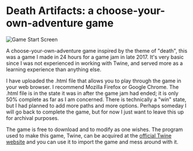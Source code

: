 # Death Artifacts: a choose-your-own-adventure game

![Game Start Screen](https://abload.de/img/death-game-start-screfxdpt.png "Start Screen")

A choose-your-own-adventure game inspired by the theme of "death", this was a game I made in 24 hours for a game jam in late 2017. It's very basic since I was not experienced in working with Twine, and served more as a learning experience than anything else.

I have uploaded the .html file that allows you to play through the game in your web browser. I recommend Mozilla Firefox or Google Chrome. The .html file is in the state it was in after the game jam had ended; it is only 50% complete as far as I am concerned. There is technically a "win" state, but I had planned to add more paths and more options. Perhaps someday I will go back to complete the game, but for now I just want to leave this up for archival purposes.

The game is free to download and to modify as one wishes. The program used to make this game, Twine, can be acquired at the [official Twine website](http://twinery.org/) and you can use it to import the game and mess around with it.
